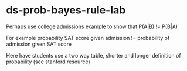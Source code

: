 # ds-prob-bayes-rule-lab

Perhaps use college admissions example to show that P(A|B) != P(B|A) 

For example probability SAT score given admission != probability of admission given SAT score 

Here have students use a two way table, shorter and longer definition of probability (see stanford resource)
